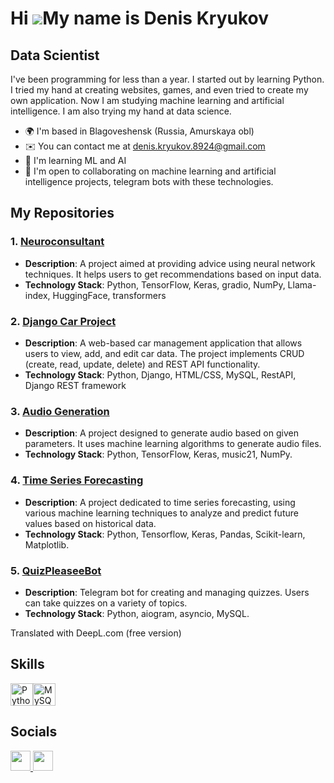 Hi ![](https://user-images.githubusercontent.com/18350557/176309783-0785949b-9127-417c-8b55-ab5a4333674e.gif)My name is Denis Kryukov
=====================================================================================================================================

Data Scientist
--------------

I've been programming for less than a year. I started out by learning Python. I tried my hand at creating websites, games, and even tried to create my own application. Now I am studying machine learning and artificial intelligence. I am also trying my hand at data science.

* 🌍  I'm based in Blagoveshensk (Russia, Amurskaya obl)
* ✉️  You can contact me at [denis.kryukov.8924@gmail.com](mailto:denis.kryukov.8924@gmail.com)
* 🧠  I'm learning ML and AI
* 🤝  I'm open to collaborating on machine learning and artificial intelligence projects, telegram bots with these technologies.

## My Repositories

### 1. [Neuroconsultant](https://github.com/Davenzy/neuroconsultant)
- **Description**: A project aimed at providing advice using neural network techniques. It helps users to get recommendations based on input data.
- **Technology Stack**: Python, TensorFlow, Keras, gradio, NumPy, Llama-index, HuggingFace, transformers

### 2. [Django Car Project](https://github.com/Davenzy/django_car_project)
- **Description**: A web-based car management application that allows users to view, add, and edit car data. The project implements CRUD (create, read, update, delete) and REST API functionality.
- **Technology Stack**: Python, Django, HTML/CSS, MySQL, RestAPI, Django REST framework

### 3. [Audio Generation](https://github.com/Davenzy/audio_generation)
- **Description**: A project designed to generate audio based on given parameters. It uses machine learning algorithms to generate audio files.
- **Technology Stack**: Python, TensorFlow, Keras, music21, NumPy.

### 4. [Time Series Forecasting](https://github.com/Davenzy/time_series_forecasting)
- **Description**: A project dedicated to time series forecasting, using various machine learning techniques to analyze and predict future values based on historical data.
- **Technology Stack**: Python, Tensorflow, Keras, Pandas, Scikit-learn, Matplotlib.

### 5. [QuizPleaseeBot](https://github.com/Davenzy/QuizPleaseeBot)
- **Description**: Telegram bot for creating and managing quizzes. Users can take quizzes on a variety of topics.
- **Technology Stack**: Python, aiogram, asyncio, MySQL.

Translated with DeepL.com (free version)

## Skills

<p align="left">
<a href="https://www.python.org/" target="_blank" rel="noreferrer"><img src="https://raw.githubusercontent.com/danielcranney/readme-generator/main/public/icons/skills/python-colored.svg" width="36" height="36" alt="Python" /></a><a href="https://www.mysql.com/" target="_blank" rel="noreferrer"><img src="https://raw.githubusercontent.com/danielcranney/readme-generator/main/public/icons/skills/mysql-colored.svg" width="36" height="36" alt="MySQL" /></a>
</p>

## Socials

<p align="left"> <a href="https://discord.com/users/davenzy" target="_blank" rel="noreferrer"> <picture> <source media="(prefers-color-scheme: dark)" srcset="undefined" /> <source media="(prefers-color-scheme: light)" srcset="https://raw.githubusercontent.com/danielcranney/readme-generator/main/public/icons/socials/discord.svg" /> <img src="https://raw.githubusercontent.com/danielcranney/readme-generator/main/public/icons/socials/discord.svg" width="32" height="32" /> </picture> </a> <a href="https://www.github.com/Davenzy" target="_blank" rel="noreferrer"> <picture> <source media="(prefers-color-scheme: dark)" srcset="https://raw.githubusercontent.com/danielcranney/readme-generator/main/public/icons/socials/github-dark.svg" /> <source media="(prefers-color-scheme: light)" srcset="https://raw.githubusercontent.com/danielcranney/readme-generator/main/public/icons/socials/github.svg" /> <img src="https://raw.githubusercontent.com/danielcranney/readme-generator/main/public/icons/socials/github.svg" width="32" height="32" /> </picture> </a></p>
